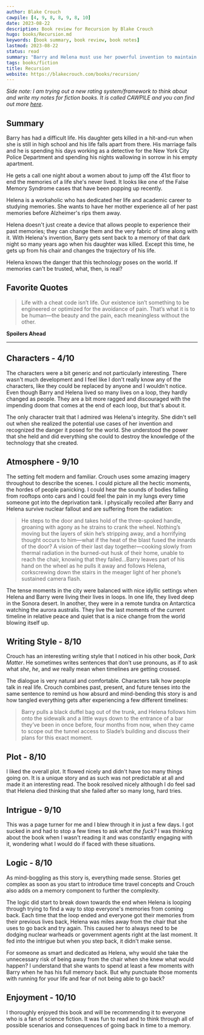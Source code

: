 ```yaml
---
author: Blake Crouch
cawpile: [4, 9, 8, 8, 9, 8, 10]
date: 2023-08-22
description: Book review for Recursion by Blake Crouch
hugo: books/Recursion.md
keywords: [book summary, book review, book notes]
lastmod: 2023-08-22
status: read
summary: "Barry and Helena must use her powerful invention to maintain the reality of the past."
tags: books/fiction
title: Recursion
website: https://blakecrouch.com/books/recursion/
---
```


*Side note: I am trying out a new rating system/framework to think about and write my notes for fiction books. It is called CAWPILE and you can find out more [here](https://www.youtube.com/watch?v=iZhinxtTMFQ)*.

## Summary

Barry has had a difficult life. His daughter gets killed in a hit-and-run when she is still in high school and his life falls apart from there. His marriage fails and he is spending his days working as a detective for the New York City Police Department and spending his nights wallowing in sorrow in his empty apartment.

He gets a call one night about a women about to jump off the 41st floor to end the memories of a life she's never lived. It looks like one of the False Memory Syndrome cases that have been popping up recently.

Helena is a workaholic who has dedicated her life and academic career to studying memories. She wants to have her mother experience all of her past memories before Alzheimer's rips them away.

Helena doesn't just create a device that allows people to experience their past memories; they can change them and the very fabric of time along with it. With Helena's invention, Barry gets sent back to a memory of that dark night so many years ago when his daughter was killed. Except this time, he gets up from his chair and changes the trajectory of his life.

Helena knows the danger that this technology poses on the world. If memories can't be trusted, what, then, is real?

## Favorite Quotes

> Life with a cheat code isn’t life. Our existence isn’t something to be engineered or optimized for the avoidance of pain. That’s what it is to be human—the beauty and the pain, each meaningless without the other.

**Spoilers Ahead**

---

## Characters - 4/10

The characters were a bit generic and not particularly interesting. There wasn't much development and I feel like I don't really know any of the characters, like they could be replaced by anyone and I wouldn't notice. Even though Barry and Helena lived so many lives on a loop, they hardly changed as people. They are a bit more ragged and discouraged with the impending doom that comes at the end of each loop, but that's about it.

The only character trait that I admired was Helena's integrity. She didn't sell out when she realized the potential use cases of her invention and recognized the danger it posed for the world. She understood the power that she held and did everything she could to destroy the knowledge of the technology that she created.

## Atmosphere - 9/10

The setting felt modern and familiar. Crouch uses some amazing imagery throughout to describe the scenes. I could picture all the hectic moments, the hordes of people panicking. I could hear the sounds of bodies falling from rooftops onto cars and I could feel the pain in my lungs every time someone got into the deprivation tank. I physically recoiled after Barry and Helena survive nuclear fallout and are suffering from the radiation:

> He steps to the door and takes hold of the three-spoked handle, groaning with agony as he strains to crank the wheel. Nothing’s moving but the layers of skin he’s stripping away, and a horrifying thought occurs to him—what if the heat of the blast fused the innards of the door? A vision of their last day together—cooking slowly from thermal radiation in the burned-out husk of their home, unable to reach the chair, knowing that they failed…Barry leaves part of his hand on the wheel as he pulls it away and follows Helena, corkscrewing down the stairs in the meager light of her phone’s sustained camera flash.

The tense moments in the city were balanced with nice idyllic settings when Helena and Barry were living their lives in loops. In one life, they lived deep in the Sonora desert. In another, they were in a remote tundra on Antarctica watching the aurora australis. They live the last moments of the current timeline in relative peace and quiet that is a nice change from the world blowing itself up.

## Writing Style - 8/10

Crouch has an interesting writing style that I noticed in his other book, *Dark Matter*. He sometimes writes sentences that don't use pronouns, as if to ask what *she*, *he*, and *we* really mean when timelines are getting crossed.

The dialogue is very natural and comfortable. Characters talk how people talk in real life. Crouch combines past, present, and future tenses into the same sentence to remind us how absurd and mind-bending this story is and how tangled everything gets after experiencing a few different timelines:

> Barry pulls a black duffel bag out of the trunk, and Helena follows him onto the sidewalk and a little ways down to the entrance of a bar they’ve been in once before, four months from now, when they came to scope out the tunnel access to Slade’s building and discuss their plans for this exact moment.

## Plot - 8/10

I liked the overall plot. It flowed nicely and didn't have too many things going on. It is a unique story and as such was not predictable at all and made it an interesting read. The book resolved nicely although I do feel sad that Helena died thinking that she failed after so many long, hard tries.

## Intrigue - 9/10

This was a page turner for me and I blew through it in just a few days. I got sucked in and had to stop a few times to ask *what the fuck?* I was thinking about the book when I wasn't reading it and was constantly engaging with it, wondering what I would do if faced with these situations.

## Logic - 8/10

As mind-boggling as this story is, everything made sense. Stories get complex as soon as you start to introduce time travel concepts and Crouch also adds on a memory component to further the complexity.

The logic did start to break down towards the end when Helena is looping through trying to find a way to stop everyone's memories from coming back. Each time that the loop ended and everyone got their memories from their previous lives back, Helena was miles away from the chair that she uses to go back and try again. This caused her to always need to be dodging nuclear warheads or government agents right at the last moment. It fed into the intrigue but when you step back, it didn't make sense.

For someone as smart and dedicated as Helena, why would she take the unnecessary risk of being away from the chair when she knew what would happen? I understand that she wants to spend at least a few moments with Barry when he has his full memory back. But why punctuate those moments with running for your life and fear of not being able to go back?

## Enjoyment - 10/10

I thoroughly enjoyed this book and will be recommending it to everyone who is a fan of science fiction. It was fun to read and to think through all of possible scenarios and consequences of going back in time to a memory.

